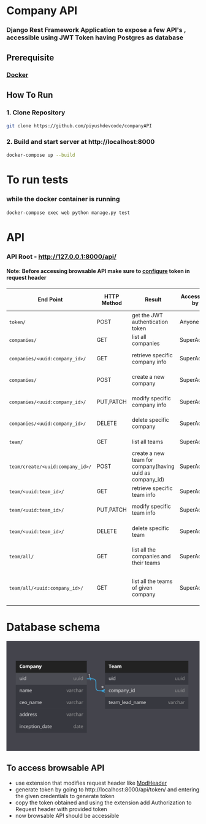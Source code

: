 # Company API

### Django Rest Framework Application to expose a few API's , accessible using JWT Token having Postgres as database

## Prerequisite

### [Docker](https://docs.docker.com/get-docker/)

## How To Run

### 1. Clone Repository

```sh
git clone https://github.com/piyushdevcode/companyAPI
```

### 2. Build and start server at http://localhost:8000

```sh
docker-compose up --build
```

# To run tests

### while the docker container is running

```sh
docker-compose exec web python manage.py test
```

# API

### API Root - http://127.0.0.1:8000/api/
#### Note: Before accessing browsable API make sure to [configure](#to-access-browsable-api) token in request header

| End Point                        | HTTP Method | Result                                                   | Accessible by | Browsable API URL Examples|
| -------------------------------- | ----------- | -------------------------------------------------------- | ------------- | ------ |
| `token/`                         | POST        | get the JWT authentication token                         | Anyone        | [get token](http://localhost:8000/api/token/)|
| `companies/`                     | GET         | list all companies                                       | SuperAdmin    |[list all companies](http://127.0.0.1:8000/api/company/)|
| `companies/<uuid:company_id>/`   | GET         | retrieve specific company info                           | SuperAdmin    |[ a company Instance](http://127.0.0.1:8000/api/company/7575a69a-2f7a-4929-83d2-13a7ac0dc715/)|
| `companies/`                     | POST        | create a new company                                     | SuperAdmin    |[create a new company](http://127.0.0.1:8000/api/company/#post-object-form)|
| `companies/<uuid:company_id>/`   | PUT,PATCH   | modify specific company info                             | SuperAdmin    |[modify company instance](http://127.0.0.1:8000/api/company/7575a69a-2f7a-4929-83d2-13a7ac0dc715/)|
| `companies/<uuid:company_id>/`   | DELETE      | delete specific company                                  | SuperAdmin    |[delete company instance](http://127.0.0.1:8000/api/company/7575a69a-2f7a-4929-83d2-13a7ac0dc715/)|
| `team/`           | GET         | list all teams                              | SuperAdmin    |[list all teams](http://127.0.0.1:8000/api/team/)|
| `team/create/<uuid:company_id>/` | POST        | create a new team for company(having uuid as company_id) | SuperAdmin    |[create a new team](http://127.0.0.1:8000/api/team/create/7575a69a-2f7a-4929-83d2-13a7ac0dc715/#post-object-form)|
| `team/<uuid:team_id>/`           | GET         | retrieve specific team info                              | SuperAdmin    |[a team instance](http://127.0.0.1:8000/api/team/3aa854bd-8dee-4aa5-9503-1b60911c481c/)|
| `team/<uuid:team_id>/`           | PUT,PATCH   | modify specific team info                                | SuperAdmin    |[modify team instance](http://127.0.0.1:8000/api/team/3aa854bd-8dee-4aa5-9503-1b60911c481c/)|
| `team/<uuid:team_id>/`           | DELETE      | delete specific team                                     | SuperAdmin    |[delete team instance](http://127.0.0.1:8000/api/team/3aa854bd-8dee-4aa5-9503-1b60911c481c/)|
| `team/all/`                      | GET         | list all the companies and their teams                   | SuperAdmin    |[all companies with all teams](http://127.0.0.1:8000/api/team/all/)|
| `team/all/<uuid:company_id>/`    | GET         | list all the teams of given company                      | SuperAdmin    |[specific company info with all its teams](http://127.0.0.1:8000/api/team/all/d987b683-3423-4b23-883b-61eeeac42dbc)|

# Database schema

![Database Design](screenshots/DB_design.png "Database Design")

## To access browsable API

- use extension that modifies request header like [ModHeader](https://modheader.com/)
- generate token by going to http://localhost:8000/api/token/ and entering the given credentials to generate token
- copy the token obtained and using the extension add Authorization to Request header with provided token
- now browsable API should be accessible
